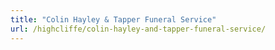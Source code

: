 ```yaml
---
title: "Colin Hayley & Tapper Funeral Service"
url: /highcliffe/colin-hayley-and-tapper-funeral-service/
---
```

